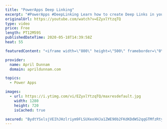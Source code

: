 ```yaml
---
title: "PowerApps Deep Linking"
excerpt: "#PowerApps #DeepLinking Learn how to create Deep Links in your PowerApps applications.  Deep Links enabled you to navigate your users directly to another screen nested in your app.  You can use the Param() function in PowerApps to look for parameters in your URL and move to the appropriate screen.  I"
originalUrl: https://youtube.com/watch?v=EZyxlYtzqTQ
type: video
price: Free
length: PT12M59S
publishedDateTime: 2020-05-18T14:39:58Z
heat: 55

featuredContent: "<iframe width=\"800\" height=\"500\" frameborder=\"0\" src=\"https://www.youtube.com/embed/EZyxlYtzqTQ\" allow=\"accelerometer; autoplay; encrypted-media; gyroscope; picture-in-picture\" allowfullscreen></iframe>"

provider:
  name: April Dunnam
  domain: aprildunnam.com

topics:
  - Power Apps

images:
  - url: https://i.ytimg.com/vi/EZyxlYtzqTQ/maxresdefault.jpg
    width: 1280
    height: 720
    isCached: true

secured: "BydtYSxlsjVEIhJHzlriym9FLSUXeoXHJa1ZWE90b2FKdKDdWS2qqGTMfzRtyUdbpjb9eF6TcHzneNU8U669sgyqPWAg5Te+RMD7t5X0Jzll0zhC4uEf7WZ/3QW4wNeIynWoHlI5hGgj/G54HbWrzwnRHqEUyUf35K/+usTFqq7DmAMKHoO6b0dTOg15J7AgkYijedGph0aQ5h3p5Pkg1eIjuV8aFAnTLyaxra0IkYluYyuZWUHud7BElbKqPufl0PwEX2J2dZ9VFh7fwX4Uxvn9Zh2h9l4s+XrczLLDkzF6rKPHYDfYvZBvpS2KXBiJgZxqvkWEkdqu7N71r4pNy7zZbF52bOqUnL65Rx5QUjoU0zAMCkw2YIbnMRanly1mTM0JcN5v1Qkm1OhlhSGAFfsImlDyuY5Yr7eYixp6f6o=;kexVofLsbUweFQ7WmMzfeQ=="
---
```


